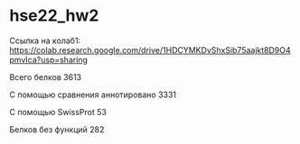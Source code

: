 # hse22_hw2
Ссылка на колаб1: https://colab.research.google.com/drive/1HDCYMKDvShxSib75aajkt8D9O4pmvIca?usp=sharing

Всего белков 3613

С помощью сравнения аннотировано 3331 

С помощью SwissProt 53

Белков без функций 282
